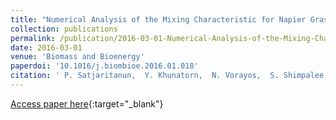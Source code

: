 ```yaml
---
title: "Numerical Analysis of the Mixing Characteristic for Napier Grass in the Continuous Stirring Tank Reactor for Biogas Production"
collection: publications
permalink: /publication/2016-03-01-Numerical-Analysis-of-the-Mixing-Characteristic-for-Napier-Grass-in-the-Continuous-Stirring-Tank-Reactor-for-Biogas-Production
date: 2016-03-01
venue: 'Biomass and Bioenergy'
paperdoi: '10.1016/j.biombioe.2016.01.018'
citation: ' P. Satjaritanun,  Y. Khunatorn,  N. Vorayos,  S. Shimpalee,  E. Bringley, &quot;Numerical Analysis of the Mixing Characteristic for Napier Grass in the Continuous Stirring Tank Reactor for Biogas Production.&quot; Biomass and Bioenergy, 2016.'
---
```

[Access paper here](https://doi.org/10.1016/j.biombioe.2016.01.018){:target="_blank"}
